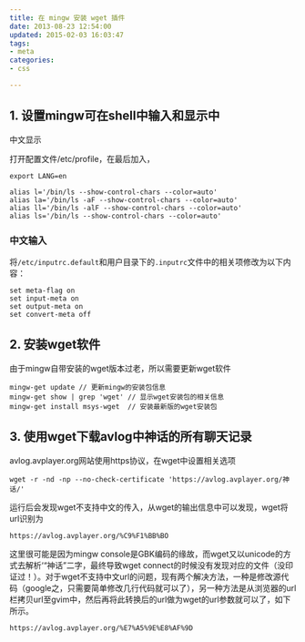 ```yaml
---
title: 在 mingw 安装 wget 插件
date: 2013-08-23 12:54:00
updated: 2015-02-03 16:03:47
tags: 
- meta
categories: 
- css

---
```

## 1. 设置mingw可在shell中输入和显示中 ##

中文显示

打开配置文件/etc/profile，在最后加入，

    export LANG=en
    
    alias l='/bin/ls --show-control-chars --color=auto'
    alias la='/bin/ls -aF --show-control-chars --color=auto'
    alias ll='/bin/ls -alF --show-control-chars --color=auto'
    alias ls='/bin/ls --show-control-chars --color=auto'

### 中文输入 ###


<!--more-->


将`/etc/inputrc.default`和用户目录下的`.inputrc`文件中的相关项修改为以下内容：

    set meta-flag on
    set input-meta on
    set output-meta on
    set convert-meta off

## 2. 安装wget软件 ##

由于mingw自带安装的wget版本过老，所以需要更新wget软件

    mingw-get update // 更新mingw的安装包信息
    mingw-get show | grep 'wget' // 显示wget安装包的相关信息
    mingw-get install msys-wget  // 安装最新版的wget安装包

## 3. 使用wget下载avlog中神话的所有聊天记录 ##

avlog.avplayer.org网站使用https协议，在wget中设置相关选项

    wget -r -nd -np --no-check-certificate 'https://avlog.avplayer.org/神话/'

运行后会发现wget不支持中文的传入，从wget的输出信息中可以发现，wget将url识别为

    https://avlog.avplayer.org/%C9%F1%BB%BO

这里很可能是因为mingw console是GBK编码的缘故，而wget又以unicode的方式去解析‘“神话”二字，最终导致wget connect的时候没有发现对应的文件（没印证过！）。对于wget不支持中文url的问题，现有两个解决方法，一种是修改源代码（google之，只需要简单修改几行代码就可以了），另一种方法是从浏览器的url栏拷贝url至gvim中，然后再将此转换后的url做为wget的url参数就可以了，如下所示。

    https://avlog.avplayer.org/%E7%A5%9E%E8%AF%9D

